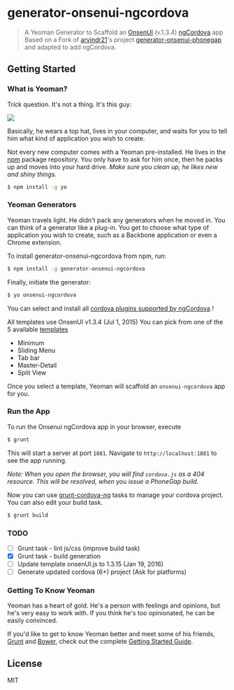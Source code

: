 # generator-onsenui-ngcordova 

> A Yeoman Generator to Scaffold an [OnsenUI](http://onsenui.io/) (v.1.3.4) [ngCordova](http://ngcordova.com) app
> Based on a Fork of [arvindr21](https://github.com/arvindr21)'s project [generator-onsenui-phonegap](https://github.com/arvindr21/generator-onsenui-phonegap) and adapted to add ngCordova.

## Getting Started

### What is Yeoman?

Trick question. It's not a thing. It's this guy:

![](http://i.imgur.com/JHaAlBJ.png)

Basically, he wears a top hat, lives in your computer, and waits for you to tell him what kind of application you wish to create.

Not every new computer comes with a Yeoman pre-installed. He lives in the [npm](https://npmjs.org) package repository. You only have to ask for him once, then he packs up and moves into your hard drive. *Make sure you clean up, he likes new and shiny things.*

```bash
$ npm install -g yo
```

### Yeoman Generators

Yeoman travels light. He didn't pack any generators when he moved in. You can think of a generator like a plug-in. You get to choose what type of application you wish to create, such as a Backbone application or even a Chrome extension.

To install generator-onsenui-ngcordova from npm, run:

```bash
$ npm install -g generator-onsenui-ngcordova
```

Finally, initiate the generator:

```bash
$ yo onsenui-ngcordova
```

You can select and install all [cordova plugins supported by ngCordova](http://ngcordova.com/docs/plugins/) !

All templates use OnsenUI v1.3.4 (Jul 1, 2015)
You can pick from one of the 5 available [templates](http://onsenui.io/guide/getting_started.html#template)

* Minimum
* Sliding Menu
* Tab bar
* Master-Detail
* Split View

Once you select a template, Yeoman will scaffold an `onsenui-ngcordova` app for you.

### Run the App

To run the Onsenui ngCordova app in your browser, execute

```bash
$ grunt
```

This will start a server at port `1881`. Navigate to `http://localhost:1881` to see the app running.

_Note: When you open the browser, you will find `cordova.js` as a 404 resource. This will be resolved, when you issue a PhoneGap build._

Now you can use [grunt-cordova-ng](https://github.com/GrayBullet/grunt-cordova-ng) tasks to manage your cordova project.
You can also edit your build task.

```bash
$ grunt build
```

### TODO
* [ ] Grunt task - lint js/css (improve build task)
* [x] Grunt task - build generation
* [ ] Update template onsenUI.js to 1.3.15 (Jan 19, 2016)
* [ ] Generate updated cordova (6+) project (Ask for platforms)

### Getting To Know Yeoman

Yeoman has a heart of gold. He's a person with feelings and opinions, but he's very easy to work with. If you think he's too opinionated, he can be easily convinced.

If you'd like to get to know Yeoman better and meet some of his friends, [Grunt](http://gruntjs.com) and [Bower](http://bower.io), check out the complete [Getting Started Guide](https://github.com/yeoman/yeoman/wiki/Getting-Started).


## License

MIT
